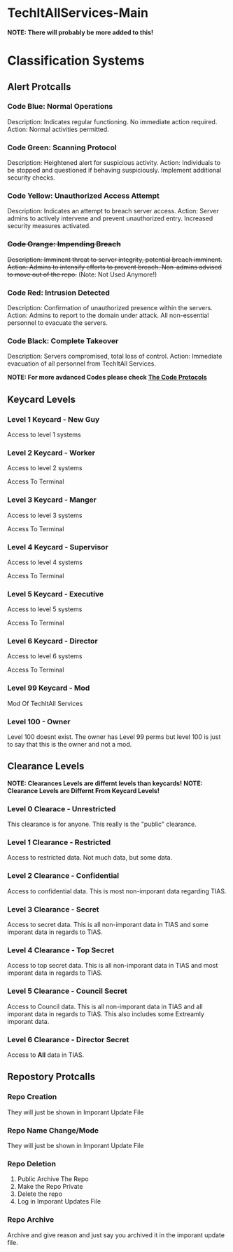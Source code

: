 # TechItAllServices-Main

**NOTE: There will probably be more added to this!**

# Classification Systems

## Alert Protcalls
### Code Blue: Normal Operations

Description: Indicates regular functioning. No immediate action required. Action: Normal activities permitted.

### Code Green: Scanning Protocol

Description: Heightened alert for suspicious activity. Action: Individuals to be stopped and questioned if behaving suspiciously. Implement additional security checks.

### Code Yellow: Unauthorized Access Attempt

Description: Indicates an attempt to breach server access. Action: Server admins to actively intervene and prevent unauthorized entry. Increased security measures activated.

### ~~Code Orange: Impending Breach~~

~~Description: Imminent threat to server integrity, potential breach imminent. Action: Admins to intensify efforts to prevent breach. Non-admins advised to move out of the repo.~~ (Note: Not Used Anymore!)

### Code Red: Intrusion Detected

Description: Confirmation of unauthorized presence within the servers. Action: Admins to report to the domain under attack. All non-essential personnel to evacuate the servers.

### Code Black: Complete Takeover

Description: Servers compromised, total loss of control. Action: Immediate evacuation of all personnel from TechItAll Services.


**NOTE: For more avdanced Codes please check [The Code Protocols](https://github.com/TechItAllServices/TechItAllServices-Main/blob/main/protocols/code_protocols.md)**


## Keycard Levels
### Level 1 Keycard - New Guy

Access to level 1 systems

### Level 2 Keycard - Worker

Access to level 2 systems

Access To Terminal

### Level 3 Keycard - Manger

Access to level 3 systems

Access To Terminal

### Level 4 Keycard - Supervisor

Access to level 4 systems

Access To Terminal

### Level 5 Keycard - Executive

Access to level 5 systems

Access To Terminal

### Level 6 Keycard - Director

Access to level 6 systems

Access To Terminal

### Level 99 Keycard - Mod

Mod Of TechItAll Services

### Level 100 - Owner

Level 100 doesnt exist. The owner has Level 99 perms but level 100 is just to say that this is the owner and not a mod.


## Clearance Levels
**NOTE: Clearances Levels are differnt levels than keycards!**
**NOTE: Clearance Levels are Differnt From Keycard Levels!**
### Level 0 Clearace - Unrestricted
This clearance is for anyone. This really is the "public" clearance.
### Level 1 Clearance - Restricted
Access to restricted data. Not much data, but some data.
### Level 2 Clearance - Confidential
Access to confidential data. This is most non-imporant data regarding TIAS.
### Level 3 Clearance - Secret
Access to secret data. This is all non-imporant data in TIAS and some imporant data in regards to TIAS.
### Level 4 Clearance - Top Secret
Access to top secret data. This is all non-imporant data in TIAS and most imporant data in regards to TIAS.
### Level 5 Clearance - Council Secret
Access to Council data. This is all non-imporant data in TIAS and all imporant data in regards to TIAS. This also includes some Extreamly imporant data.
### Level 6 Clearance - Director Secret
Access to **All** data in TIAS.
## Repostory Protcalls

### Repo Creation

They will just be shown in Imporant Update File

### Repo Name Change/Mode

They will just be shown in Imporant Update File

### Repo Deletion
1. Public Archive The Repo
2. Make the Repo Private
3. Delete the repo
4. Log in Imporant Updates File

### Repo Archive
Archive and give reason and just say you archived it in the imporant update file.
